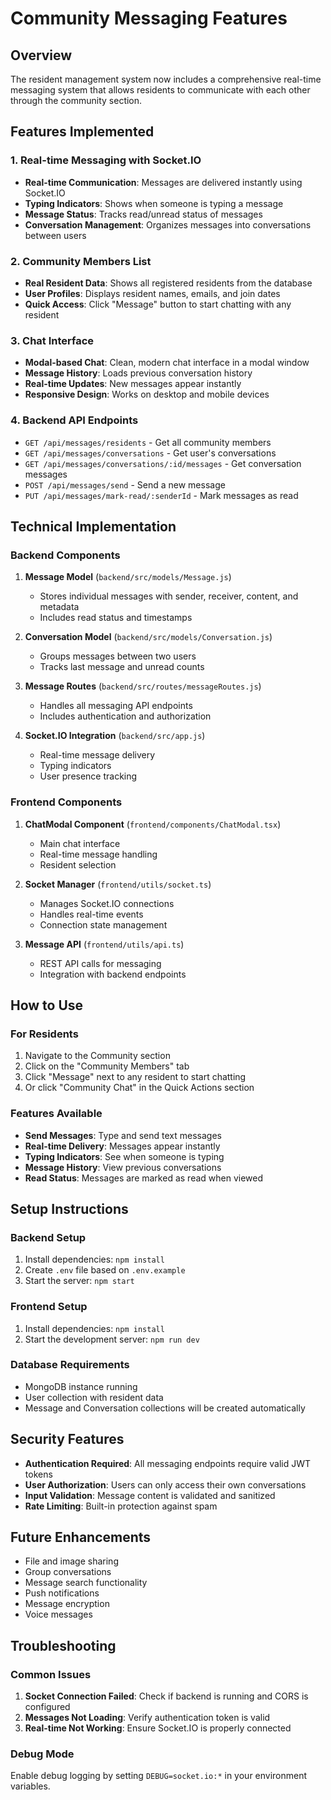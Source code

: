 # Community Messaging Features

## Overview
The resident management system now includes a comprehensive real-time messaging system that allows residents to communicate with each other through the community section.

## Features Implemented

### 1. Real-time Messaging with Socket.IO
- **Real-time Communication**: Messages are delivered instantly using Socket.IO
- **Typing Indicators**: Shows when someone is typing a message
- **Message Status**: Tracks read/unread status of messages
- **Conversation Management**: Organizes messages into conversations between users

### 2. Community Members List
- **Real Resident Data**: Shows all registered residents from the database
- **User Profiles**: Displays resident names, emails, and join dates
- **Quick Access**: Click "Message" button to start chatting with any resident

### 3. Chat Interface
- **Modal-based Chat**: Clean, modern chat interface in a modal window
- **Message History**: Loads previous conversation history
- **Real-time Updates**: New messages appear instantly
- **Responsive Design**: Works on desktop and mobile devices

### 4. Backend API Endpoints
- `GET /api/messages/residents` - Get all community members
- `GET /api/messages/conversations` - Get user's conversations
- `GET /api/messages/conversations/:id/messages` - Get conversation messages
- `POST /api/messages/send` - Send a new message
- `PUT /api/messages/mark-read/:senderId` - Mark messages as read

## Technical Implementation

### Backend Components
1. **Message Model** (`backend/src/models/Message.js`)
   - Stores individual messages with sender, receiver, content, and metadata
   - Includes read status and timestamps

2. **Conversation Model** (`backend/src/models/Conversation.js`)
   - Groups messages between two users
   - Tracks last message and unread counts

3. **Message Routes** (`backend/src/routes/messageRoutes.js`)
   - Handles all messaging API endpoints
   - Includes authentication and authorization

4. **Socket.IO Integration** (`backend/src/app.js`)
   - Real-time message delivery
   - Typing indicators
   - User presence tracking

### Frontend Components
1. **ChatModal Component** (`frontend/components/ChatModal.tsx`)
   - Main chat interface
   - Real-time message handling
   - Resident selection

2. **Socket Manager** (`frontend/utils/socket.ts`)
   - Manages Socket.IO connections
   - Handles real-time events
   - Connection state management

3. **Message API** (`frontend/utils/api.ts`)
   - REST API calls for messaging
   - Integration with backend endpoints

## How to Use

### For Residents
1. Navigate to the Community section
2. Click on the "Community Members" tab
3. Click "Message" next to any resident to start chatting
4. Or click "Community Chat" in the Quick Actions section

### Features Available
- **Send Messages**: Type and send text messages
- **Real-time Delivery**: Messages appear instantly
- **Typing Indicators**: See when someone is typing
- **Message History**: View previous conversations
- **Read Status**: Messages are marked as read when viewed

## Setup Instructions

### Backend Setup
1. Install dependencies: `npm install`
2. Create `.env` file based on `.env.example`
3. Start the server: `npm start`

### Frontend Setup
1. Install dependencies: `npm install`
2. Start the development server: `npm run dev`

### Database Requirements
- MongoDB instance running
- User collection with resident data
- Message and Conversation collections will be created automatically

## Security Features
- **Authentication Required**: All messaging endpoints require valid JWT tokens
- **User Authorization**: Users can only access their own conversations
- **Input Validation**: Message content is validated and sanitized
- **Rate Limiting**: Built-in protection against spam

## Future Enhancements
- File and image sharing
- Group conversations
- Message search functionality
- Push notifications
- Message encryption
- Voice messages

## Troubleshooting

### Common Issues
1. **Socket Connection Failed**: Check if backend is running and CORS is configured
2. **Messages Not Loading**: Verify authentication token is valid
3. **Real-time Not Working**: Ensure Socket.IO is properly connected

### Debug Mode
Enable debug logging by setting `DEBUG=socket.io:*` in your environment variables.